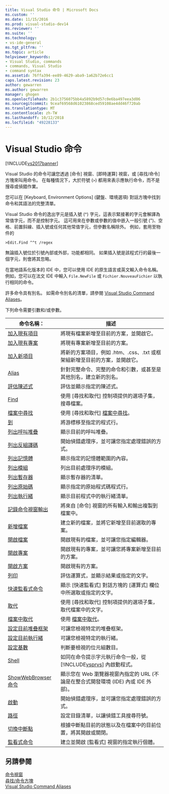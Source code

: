 ```yaml
---
title: Visual Studio 命令 | Microsoft Docs
ms.custom: ''
ms.date: 11/15/2016
ms.prod: visual-studio-dev14
ms.reviewer: ''
ms.suite: ''
ms.technology:
- vs-ide-general
ms.tgt_pltfrm: ''
ms.topic: article
helpviewer_keywords:
- Visual Studio, commands
- commands, Visual Studio
- command syntax
ms.assetid: 76ffa394-ee89-4629-aba9-1a62b72e6cc1
caps.latest.revision: 23
author: gewarren
ms.author: gewarren
manager: ghogen
ms.openlocfilehash: 2b1c3756075bb4a5892b9d57c0e6ba497eea3d06
ms.sourcegitcommit: 9ceaf69568d61023868ced59108ae4dd46f720ab
ms.translationtype: MT
ms.contentlocale: zh-TW
ms.lasthandoff: 10/12/2018
ms.locfileid: "49228133"
---
```

# <a name="visual-studio-commands"></a>Visual Studio 命令
[!INCLUDE[vs2017banner](../../includes/vs2017banner.md)]

  
Visual Studio 的命令可讓您透過 [命令]  視窗、[即時運算]  視窗，或 [尋找/命令]  方塊來叫用命令。 在每種情況下，大於符號 (`>`) 都用來表示應執行命令，而不是搜尋或偵錯作業。  
  
 您可以在 [Keyboard, Environment Options] (鍵盤、環境選項)  對話方塊中找到命令和其語法的完整清單。  
  
 Visual Studio 命令的逸出字元是插入號 (^) 字元，這表示緊接著的字元會解譯為常值字元，而不是控制字元。 這可用來在參數或參數的值中嵌入一般引號 (")、空格、前置斜線、插入號或任何其他常值字元，但參數名稱除外。 例如，套用至物件的  
  
```  
>Edit.Find ^^t /regex  
```  
  
 無論插入號位於引號內部或外部，功能都相同。 如果插入號是該程式行的最後一個字元，則會將其忽略。  
  
 在當地語系化版本的 IDE 中，您可以使用 IDE 的原生語言或英文輸入命令名稱。 例如，您可以在法文 IDE 中輸入 `File.NewFile` 或 `Fichier.NouveauFichier` 以執行相同的命令。  
  
 許多命令具有別名。 如需命令別名的清單，請參閱 [Visual Studio Command Aliases](../../ide/reference/visual-studio-command-aliases.md)。  
  
 下列命令需要引數和/或參數。  
  
|命令名稱：|描述|  
|------------------|-----------------|  
|[加入現有項目](../../ide/reference/add-existing-item-command.md)|將現有檔案新增至目前的方案，並開啟它。|  
|[加入現有專案](../../ide/reference/add-existing-project-command.md)|將現有專案新增至目前的方案。|  
|[加入新項目](../../ide/reference/add-new-item-command.md)|將新的方案項目，例如 .htm、.css、.txt 或框架組新增至目前的方案，並開啟它。|  
|[Alias](../../ide/reference/alias-command.md)|針對完整命令、完整的命令和引數，或甚至是其他別名，建立新的別名。|  
|[評估陳述式](../../ide/reference/evaluate-statement-command.md)|評估並顯示指定的陳述式。|  
|[Find](../../ide/reference/find-command.md)|使用 [尋找和取代]  控制項提供的選項子集，搜尋檔案。|  
|[檔案中尋找](../../ide/reference/find-in-files-command.md)|使用 [尋找和取代] [檔案中尋找](../../ide/find-in-files.md)。|  
|[到](../../ide/reference/go-to-command.md)|將游標移至指定的程式行。|  
|[列出呼叫堆疊](../../ide/reference/list-call-stack-command.md)|顯示目前的呼叫堆疊。|  
|[列出反組譯碼](../../ide/reference/list-disassembly-command.md)|開始偵錯處理序，並可讓您指定處理錯誤的方式。|  
|[列出記憶體](../../ide/reference/list-memory-command.md)|顯示指定的記憶體範圍的內容。|  
|[列出模組](../../ide/reference/list-modules-command.md)|列出目前處理序的模組。|  
|[列出暫存器](../../ide/reference/list-registers-command.md)|顯示暫存器的清單。|  
|[列出原始碼](../../ide/reference/list-source-command.md)|顯示指定的原始程式碼程式行。|  
|[列出執行緒](../../ide/reference/list-threads-command.md)|顯示目前程式中的執行緒清單。|  
|[記錄命令視窗輸出](../../ide/reference/log-command-window-output-command.md)|將來自 [命令] 視窗的所有輸入和輸出複製到檔案中。|  
|[新增檔案](../../ide/reference/new-file-command.md)|建立新的檔案，並將它新增至目前選取的專案。|  
|[開啟檔案](../../ide/reference/open-file-command.md)|開啟現有的檔案，並可讓您指定編輯器。|  
|[開啟專案](../../ide/reference/open-project-command.md)|開啟現有的專案，並可讓您將專案新增至目前的方案。|  
|[開啟方案](../../ide/reference/open-solution-command.md)|開啟現有的方案。|  
|[列印](../../ide/reference/print-command.md)|評估運算式，並顯示結果或指定的文字。|  
|[快速監看式命令](../../ide/reference/quick-watch-command.md)|顯示 [快速監看式]  對話方塊的 [運算式]  欄位中所選取或指定的文字。|  
|[取代](../../ide/reference/replace-command.md)|使用 [尋找和取代]  控制項提供的選項子集，取代檔案中的文字。|  
|[檔案中取代](../../ide/reference/replace-in-files-command.md)|使用 [檔案中取代](../../ide/replace-in-files.md)。|  
|[設定目前堆疊框架](../../ide/reference/set-current-stack-frame-command.md)|可讓您檢視特定的堆疊框架。|  
|[設定目前執行緒](../../ide/reference/set-current-thread-command.md)|可讓您檢視特定的執行緒。|  
|[設定基數](../../ide/reference/set-radix-command.md)|判斷要檢視的位元組數目。|  
|[Shell](../../ide/reference/shell-command.md)|如同在命令提示字元執行命令一般，從 [!INCLUDE[vsprvs](../../includes/vsprvs-md.md)] 內啟動程式。|  
|[ShowWebBrowser 命令](../../ide/reference/showwebbrowser-command.md)|顯示您在 Web 瀏覽器視窗內指定的 URL (不論是在整合式開發環境 (IDE) 內或 IDE 外部)。|  
|[啟動](../../ide/reference/start-command.md)|開始偵錯處理序，並可讓您指定處理錯誤的方式。|  
|[路徑](../../ide/reference/symbol-path-command.md)|設定目錄清單，以讓偵錯工具搜尋符號。|  
|[切換中斷點](../../ide/reference/toggle-breakpoint-command.md)|根據中斷點目前的狀態以及在檔案中的目前位置，將其開啟或關閉。|  
|[監看式命令](../../ide/reference/watch-command.md)|建立並開啟 [監看式]  視窗的指定執行個體。|  
  
## <a name="see-also"></a>另請參閱  
 [命令視窗](../../ide/reference/command-window.md)   
 [尋找/命令方塊](../../ide/find-command-box.md)   
 [Visual Studio Command Aliases](../../ide/reference/visual-studio-command-aliases.md)



